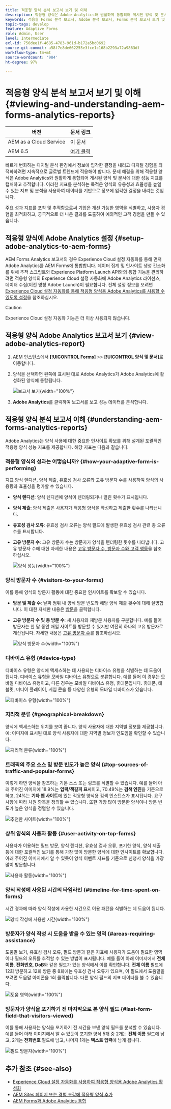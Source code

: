 ```yaml
---
title: 적응형 양식 분석 보고서 보기 및 이해
description: 적응형 양식은 Adobe Analytics와 원활하게 통합되어 게시된 양식 및 문서에 대한 성능 지표를 캡처하고 추적합니다.
keywords: 적응형 Forms 분석 보고서, Adobe 분석 보고서, Forms 분석 보고서 보기 및 이해
topic-tags: develop
feature: Adaptive Forms
role: Admin, User
level: Intermediate
exl-id: 756dee1f-4685-4783-961d-b172a5bd0692
source-git-commit: a58f7e8de662255e3fce1c168b2293a72a9863df
workflow-type: tm+mt
source-wordcount: '984'
ht-degree: 97%

---
```


# 적응형 양식 분석 보고서 보기 및 이해 {#viewing-and-understanding-aem-forms-analytics-reports}

| 버전 | 문서 링크 |
| -------- | ---------------------------- |
| AEM as a Cloud Service | 이 문서 |
| AEM 6.5 | [여기 클릭](https://experienceleague.adobe.com/docs/experience-manager-65/forms/integrate-aem-forms-with-experience-cloud-solutions/view-understand-aem-forms-analytics-reports.html?lang=ko) |

빠르게 변화하는 디지털 분석 환경에서 정보에 입각한 결정을 내리고 디지털 경험을 최적화하려면 지속적으로 글로벌 트렌드에 적응해야 합니다. 문제 해결을 위해 적응형 양식은 Adobe Analytics와 원활하게 통합되어 게시된 양식 및 문서에 대한 성능 지표를 캡처하고 추적합니다. 이러한 지표를 분석하는 목적은 양식의 유용성과 효율성을 높일 수 있는 지표 및 분석을 사용하여 데이터를 기반으로 정보에 입각한 결정을 내리는 것입니다.

주요 성과 지표를 포착 및 추적함으로써 기업은 개선 가능한 영역을 식별하고, 사용자 경험을 최적화하고, 궁극적으로 더 나은 결과를 도출하여 예외적인 고객 경험을 만들 수 있습니다.

## 적응형 양식에 Adobe Analytics 설정 {#setup-adobe-analytics-to-aem-forms}

AEM Forms Analytics 보고서의 경우 Experience Cloud 설정 자동화를 통해 먼저 Adobe Analytics를 AEM Forms에 통합합니다. 데이터 집계 및 인사이트 생성 간소화를 위해 추적 스크립트와 Experience Platform Launch API와의 통합 기능을 관리하려면 적응형 양식의 Experience Cloud 설정 자동화에 Adobe Analytics 라이선스, 데이터 수집(이전 명칭 Adobe Launch)이 필요합니다. 전체 설정 정보를 보려면 [Experience Cloud 설정 자동화를 통해 적응형 양식용 Adobe Analytics를 사용할 수 있도록 설정](/help/forms/enable-adobe-analytics-adaptive-form-using-experience-cloud-setup-automation.md)을 참조하십시오.

>[!CAUTION]
>
>Experience Cloud 설정 자동화 기능은 더 이상 사용되지 않습니다.


## 적응형 양식 Adobe Analytics 보고서 보기 {#view-adobe-analytics-report}

1. AEM 인스턴스에서 **[!UICONTROL Forms]** >> **[!UICONTROL 양식 및 문서]**&#x200B;로 이동합니다.
1. 양식을 선택하면 왼쪽에 표시된 대로 Adobe Analytics가 Adobe Analytics에 활성화된 양식에 통합됩니다.

   ![보고서 보기](assets/activ-aa.png){width="100%"}

1. **Adobe Analytics**&#x200B;를 클릭하여 보고서를 보고 성능 데이터를 분석합니다.

## 적응형 양식 분석 보고서 이해 {#understanding-aem-forms-analytics-reports}

Adobe Analytics는 양식 사용에 대한 중요한 인사이트 확보를 위해 설계된 포괄적인 적응형 양식 성능 지표를 제공합니다. 해당 지표는 다음과 같습니다.

### **적응형 양식의 성과는 어떻습니까?** {#how-your-adaptive-form-is-performing}

지표 양식 렌디션, 양식 제출, 유효성 검사 오류와 고유 방문자 수를 사용하여 양식의 사용량과 효율성을 평가할 수 있습니다.

* **양식 렌디션**: 양식 렌디션에 양식이 렌더링되거나 열린 횟수가 표시됩니다.

* **양식 제출**: 양식 제출은 사용자가 적응형 양식을 작성하고 제출한 횟수를 나타냅니다.

* **유효성 검사 오류**: 유효성 검사 오류는 양식 필드에 발생한 유효성 검사 관련 총 오류 수를 표시합니다.

* **고유 방문자 수**: 고유 방문자 수는 방문자가 양식을 렌더링한 횟수를 나타냅니다. 고유 방문자 수에 대한 자세한 내용은 [고유 방문자 수, 방문자 수와 고객 행동](https://experienceleague.adobe.com/docs/analytics/components/metrics/visits.html?lang=ko)을 참조하십시오.

  ![양식 성능](assets/forms-performance.png){width="100%"}

### **양식 방문자 수** {#visitors-to-your-forms}

이를 통해 양식의 방문자 활동에 대한 중요한 인사이트를 확보할 수 있습니다.

* **방문 및 제출 수**: 날짜 범위 내 양식 방문 빈도와 해당 양식 제출 횟수에 대해 설명합니다. 이 대한 자세한 내용은 [방문](https://experienceleague.adobe.com/docs/analytics/components/metrics/visits.html?lang=ko)을 클릭합니다.
* **고유 방문자 수 및 총 방문 수**: 새 사용자와 재방문 사용자를 구분합니다. 예를 들어 방문자는 한 달 동안 매일 사이트를 방문할 수 있지만 여전히 하나의 고유 방문자로 계산됩니다. 자세한 내용은 [고유 방문자 수](https://experienceleague.adobe.com/docs/analytics/components/metrics/unique-visitors.html?lang=ko)를 참조하십시오.

  ![양식 방문자 수](assets/forms-visitors.png){width="100%"}

### **디바이스 유형** {#device-type}

디바이스 유형은 양식에 액세스하는 데 사용되는 디바이스 유형을 식별하는 데 도움이 됩니다. 디바이스 유형을 모바일 디바이스 유형으로 분류합니다. 예를 들어 이 경우는 모바일 디바이스 유형이고, 다른 경우는 모바일 디바이스 유형, 휴대폰입니다. 휴대폰, 태블릿, 미디어 플레이어, 게임 콘솔 등 다양한 유형의 모바일 디바이스가 있습니다.

![디바이스 유형](assets/device-type.png){width="100%"}

### **지리적 분류** {#geographical-breakdown}

양식에 액세스하는 위치를 보여 줍니다. 양식 사용자에 대한 지역별 정보를 제공합니다. 예: 이미지에 표시된 대로 양식 사용자에 대한 지역별 정보가 인도임을 확인할 수 있습니다.

![지리적 분류](assets/geographical-breakdown.png){width="100%"}

### **트래픽의 주요 소스 및 방문 빈도가 높은 양식** {#top-sources-of-traffic-and-popular-forms}

이렇게 하면 양식을 참조하는 기본 소스 또는 링크를 식별할 수 있습니다. 예를 들어 아래 주어진 이미지에 18.9%는 **입력/책갈피 표시**&#x200B;이고, 70.49%는 **검색 엔진**&#x200B;을 기준으로 하고, 24%는 **기타 웹 사이트**&#x200B;에 있는 적응형 양식용 검색 인스턴스가 표시됩니다. 요구 사항에 따라 차원 항목을 정의할 수 있습니다. 또한 가장 많이 방문한 양식이나 방문 빈도가 높은 양식을 정렬할 수 있습니다.

![추천한 사이트](assets/referred-sites.png){width="100%"}

### **상위 양식의 사용자 활동** {#user-activity-on-top-forms}

사용자가 이용하는 필드 방문, 양식 렌디션, 유효성 검사 오류, 포기한 양식, 양식 제출 등에 대한 포괄적인 보기를 통해 가장 많이 방문한 양식에 대한 인사이트를 확보합니다. 아래 주어진 이미지에서 알 수 있듯이 양식 이벤트 지표를 기준으로 신청서 양식을 가장 많이 방문합니다.

![사용자 활동](assets/user-activity.png){width="100%"}

### **양식 작성에 사용된 시간의 타임라인** {#timeline-for-time-spent-on-forms}

시간 경과에 따라 양식 작성에 사용한 시간으로 이용 패턴을 식별하는 데 도움이 됩니다.

![양식 작성에 사용한 시간](assets/time-spent-on-forms.png){width="100%"}

### **방문자가 양식 작성 시 도움을 받을 수 있는 영역** {#areas-requiring-assistance}

도움말 보기, 유효성 검사 오류, 필드 방문과 같은 지표에 사용자가 도움이 필요한 영역이나 필드의 오류를 추적할 수 있는 방법이 표시됩니다. 예를 들어 아래 이미지에서 **전체 이름**, **전화번호**, **DoB**&#x200B;와 같은 필드가 있는 양식에서 이를 확인합니다. **전체 이름** 필드에 12회 방문하고 12회 방문 중 8회에는 유효성 검사 오류가 있으며, 이 필드에서 도움말을 보려면 도움말 아이콘을 1회 클릭합니다. 다른 양식 필드의 지표 데이터를 볼 수 있습니다.

![도움 영역](assets/assisting-areas.png){width="100%"}

### **방문자가 양식을 포기하기 전 마지막으로 본 양식 필드** {#last-form-field-that-visitors-viewed}

이를 통해 사용자는 양식을 포기하기 전 시간을 보낸 양식 필드를 분석할 수 있습니다. 예를 들어 아래 이미지에서 알 수 있듯이 포기한 양식 5개 중 2개는 **전체 이름** 필드에 남고, 2개는 **전화번호** 필드에 남고, 나머지 1개는 **텍스트 입력**&#x200B;에 남게 됩니다.

![필드 방문자](assets/field-visitors.png){width="100%"}

## 추가 참조 {#see-also}

* [Experience Cloud 설정 자동화를 사용하여 적응형 양식용 Adobe Analytics 활성화](/help/forms/enable-adobe-analytics-adaptive-form-using-experience-cloud-setup-automation.md)
* [AEM Sites 페이지 또는 경험 조각에 적응형 양식 추가](/help/forms/create-or-add-an-adaptive-form-to-aem-sites-page.md)
* [AEM Forms과 Adobe Analytics 통합](/help/forms/integrate-aem-forms-with-adobe-analytics.md)
